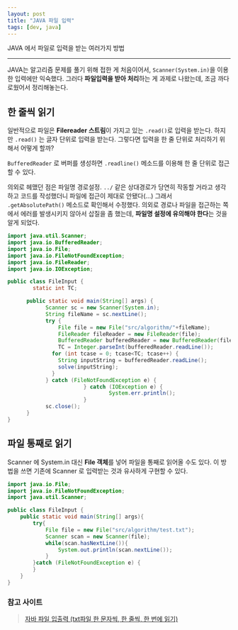 ```yaml
---
layout: post
title: "JAVA 파일 입력"
tags: [dev, java]
---
```


JAVA 에서 파일로 입력을 받는 여러가지 방법

---

JAVA는 알고리즘 문제를 풀기 위해 접한 게 처음이어서, `Scanner(System.in)`을 이용한 입력에만 익숙했다. 그러다 **파일입력을 받아 처리**하는 게 과제로 나왔는데, 조금 까다로웠어서 정리해놓는다.

## 한 줄씩 읽기

일반적으로 파일은 **Filereader 스트림**이 가지고 있는 `.read()`로 입력을 받는다. 하지만 `.read()` 는 글자 단위로 입력을 받는다. 그렇다면 입력을 한 줄 단위로 처리하기 위해서 어떻게 할까?

`BufferedReader` 로 버퍼를 생성하면 `.readline()` 메소드를 이용해 한 줄 단위로 접근할 수 있다.

의외로 헤맸던 점은 파일명 경로설정. `../` 같은 상대경로가 당연히 작동할 거라고 생각하고 코드를 작성했더니 파일에 접근이 제대로 안됐다(...) 그래서 `.getAbsolutePath()` 메소드로 확인해서 수정했다. 의외로 경로나 파일을 접근하는 쪽에서 에러를 발생시키지 않아서 삽질을 좀 했는데, **파일명 설정에 유의해야 한다**는 것을 알게 되었다.

```java
import java.util.Scanner;
import java.io.BufferedReader;
import java.io.File;
import java.io.FileNotFoundException;
import java.io.FileReader;
import java.io.IOException;

public class FileInput {
  		static int TC;

      public static void main(String[] args) {
            Scanner sc = new Scanner(System.in);
            String fileName = sc.nextLine();
            try {
            	File file = new File("src/algorithm/"+fileName);
            	FileReader fileReader = new FileReader(file);
            	BufferedReader bufferedReader = new BufferedReader(fileReader);
            	TC = Integer.parseInt(bufferedReader.readLine());
              for (int tcase = 0; tcase<TC; tcase++) {
              	String inputString = bufferedReader.readLine();
                solve(inputString);
              }
            } catch (FileNotFoundException e) {
						} catch (IOException e) {
								System.err.println();
						}
            sc.close();
      }
}
```

## 파일 통째로 읽기

Scanner 에 System.in 대신 **File 객체**를 넣어 파일을 통째로 읽어올 수도 있다. 이 방법을 쓰면 기존에 Scanner 로 입력받는 것과 유사하게 구현할 수 있다.

```java
import java.io.File;
import java.io.FileNotFoundException;
import java.util.Scanner;

public class FileInput {
    public static void main(String[] args){
        try{
            File file = new File("src/algorithm/test.txt");
            Scanner scan = new Scanner(file);
            while(scan.hasNextLine()){
                System.out.println(scan.nextLine());
            }
        }catch (FileNotFoundException e) {
        }
    }
}
```

### 참고 사이트

> [자바 파일 입출력 (txt파일 한 문자씩, 한 줄씩, 한 번에 읽기)](https://jeong-pro.tistory.com/69)
